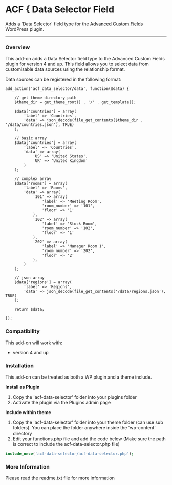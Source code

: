 # ACF { Data Selector Field

Adds a 'Data Selector' field type for the [Advanced Custom Fields](http://wordpress.org/extend/plugins/advanced-custom-fields/) WordPress plugin.

-----------------------

### Overview

This add-on adds a Data Selector field type to the Advanced Custom Fields plugin for version 4 and up. This field allows you to select data from customisable data sources using the relationship format.

Data sources can be registered in the following format:

```
add_action('acf_data_selector/data', function($data) {

	// get theme directory path
	$theme_dir = get_theme_root() . '/' . get_template();

	$data['countries'] = array(
		'label' => 'Countries',
		'data' => json_decode(file_get_contents($theme_dir . '/data/countries.json'), TRUE)
	);

	// basic array
	$data['countries'] = array(
		'label' => 'Countries',
		'data' => array(
			'US' => 'United States',
			'UK' => 'United Kingdom'
		)
	);

	// complex array
	$data['rooms'] = array(
		'label' => 'Rooms',
		'data' => array(
			'101' => array(
				'label' => 'Meeting Room',
				'room_number' => '101',
				'floor' => '1'
			),
			'102' => array(
				'label' => 'Stock Room',
				'room_number' => '102',
				'floor' => '1'
			),
			'202' => array(
				'label' => 'Manager Room 1',
				'room_number' => '202',
				'floor' => '2'
			),
		)
	);

	// json array
	$data['regions'] = array(
		'label' => 'Regions',
		'data' => json_decode(file_get_contents('/data/regions.json'), TRUE)
	);

	return $data;

});
```

### Compatibility

This add-on will work with:

* version 4 and up


### Installation

This add-on can be treated as both a WP plugin and a theme include.

**Install as Plugin**

1. Copy the 'acf-data-selector' folder into your plugins folder
2. Activate the plugin via the Plugins admin page

**Include within theme**

1.	Copy the 'acf-data-selector' folder into your theme folder (can use sub folders). You can place the folder anywhere inside the 'wp-content' directory
2.	Edit your functions.php file and add the code below (Make sure the path is correct to include the acf-data-selector.php file)

```php
include_once('acf-data-selector/acf-data-selector.php');

```

### More Information

Please read the readme.txt file for more information